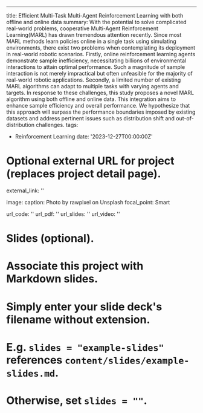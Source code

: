 ---
title: Efficient Multi-Task Multi-Agent Reinforcement Learning with both offline and online data
summary: With the potential to solve complicated real-world problems, cooperative Multi-Agent Reinforcement Learning(MARL) has drawn tremendous attention recently. Since most MARL methods learn policies online in a single task using simulating environments, there exist two problems when contemplating its deployment in real-world robotic scenarios. Firstly, online reinforcement learning agents demonstrate sample inefficiency, necessitating billions of environmental interactions to attain optimal performance. Such a magnitude of sample interaction is not merely impractical but often unfeasible for the majority of real-world robotic applications. Secondly, a limited number of existing MARL algorithms can adapt to multiple tasks with varying agents and targets. In response to these challenges, this study proposes a novel MARL algorithm using both offline and online data. This integration aims to enhance sample efficiency and overall performance. We hypothesize that this approach will surpass the performance boundaries imposed by existing datasets and address pertinent issues such as distribution shift and out-of-distribution challenges.
tags:
  - Reinforcement Learning
date: '2023-12-27T00:00:00Z'

# Optional external URL for project (replaces project detail page).
external_link: ''

image:
  caption: Photo by rawpixel on Unsplash
  focal_point: Smart

url_code: ''
url_pdf: ''
url_slides: ''
url_video: ''

# Slides (optional).
#   Associate this project with Markdown slides.
#   Simply enter your slide deck's filename without extension.
#   E.g. `slides = "example-slides"` references `content/slides/example-slides.md`.
#   Otherwise, set `slides = ""`.
